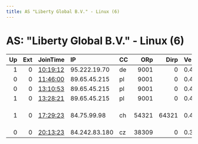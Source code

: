 ```yaml
---
title: AS "Liberty Global B.V." - Linux (6)
---
```


# AS: "Liberty Global B.V." - Linux (6)

|   Up |   Ext | JoinTime                                                                                            | IP            | CC   |   ORp |   Dirp | Version   | Contact              | Nickname     |   eFamMembers |
|-----:|------:|:----------------------------------------------------------------------------------------------------|:--------------|:-----|------:|-------:|:----------|:---------------------|:-------------|--------------:|
|    1 |     0 | [10:19:12](https://metrics.torproject.org/rs.html#details/4711FA7F36042FE8AC02B4F99C276313349B2A05) | 95.222.19.70  | de   |  9001 |      0 | 0.4.2.6   | None                 | rmblack      |             1 |
|    0 |     0 | [11:46:00](https://metrics.torproject.org/rs.html#details/CED70EB1DD88DFF0D776F430761FCA1F3BC443C9) | 89.65.45.215  | pl   |  9001 |      0 | 0.4.2.6   | None                 | Unnamed      |             1 |
|    0 |     0 | [13:10:53](https://metrics.torproject.org/rs.html#details/F04EC3054658A7C431C7A67EA4129912B5A6F357) | 89.65.45.215  | pl   |  9001 |      0 | 0.4.2.6   | None                 | Unnamed      |             1 |
|    1 |     0 | [13:28:21](https://metrics.torproject.org/rs.html#details/84DF798C51CE367435955614B31E43289E13DF7E) | 89.65.45.215  | pl   |  9001 |      0 | 0.4.2.6   | None                 | Unnamed      |             1 |
|    1 |     0 | [17:29:23](https://metrics.torproject.org/rs.html#details/D9439075E0FFE10F0B513FF9772DAC191F797CD5) | 84.75.99.98   | ch   | 54321 |  64321 | 0.4.2.6   | shorty : at getent : | Nyarlathotep |             1 |
|    0 |     0 | [20:13:23](https://metrics.torproject.org/rs.html#details/D38956D3150C96F8D17AB3016DD1D0CD351138A9) | 84.242.83.180 | cz   | 38309 |      0 | 0.3.5.8   | None                 | snap277      |             1 |
